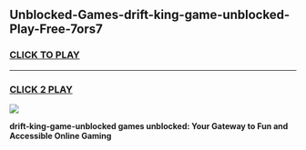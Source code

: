 
## Unblocked-Games-drift-king-game-unblocked-Play-Free-7ors7
<h3>
<a href="https://premium76.site?title=drift-king-game-unblocked&ref=15A">CLICK TO PLAY</a></h3>
<hr>

<h3>
<a href="https://premium76.site?title=drift-king-game-unblocked&ref=15A">CLICK 2 PLAY</a>
  
</h3>

<a href="https://premium76.site?title=drift-king-game-unblocked&ref=15A"><img src="https://clearcache.store/games.png"></a>


**drift-king-game-unblocked games unblocked: Your Gateway to Fun and Accessible Online Gaming**
